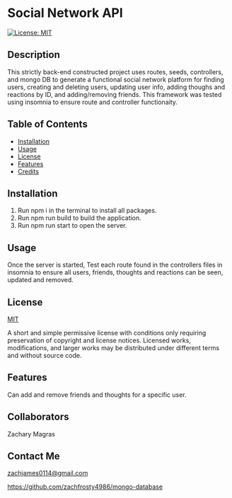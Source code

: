 
  # Social Network API

  [![License: MIT](https://img.shields.io/badge/License-MIT-yellow.svg)](https://opensource.org/licenses/MIT)

  ## Description

  This strictly back-end constructed project uses routes, seeds, controllers, and mongo DB to generate a functional social network platform for finding users, creating and deleting users, updating user info, adding thoughs and reactions by ID, and adding/removing friends. This framework was tested using insomnia to ensure route and controller functionaity. 

  ## Table of Contents

  - [Installation](#installation)
  - [Usage](#usage)
  - [License](#license)
  - [Features](#features)
  - [Credits](#credits)

  ## Installation

  1. Run npm i in the terminal to install all packages. 
  2. Run npm run build to build the application. 
  3. Run npm run start to open the server. 

  ## Usage

  Once the server is started, Test each route found in the controllers files in insomnia to ensure all users, friends, thoughts and reactions can be seen, updated and removed. 

  ## License

  [MIT](https://choosealicense.com/licenses/mit/)

  A short and simple permissive license with conditions only requiring preservation of copyright and license notices. Licensed works, modifications, and larger works may be distributed under different terms and without source code.

  ## Features

  Can add and remove friends and thoughts for a specific user. 

  ## Collaborators

  Zachary Magras

  ## Contact Me

  zachjames0114@gmail.com

  https://github.com/zachfrosty4986/mongo-database

